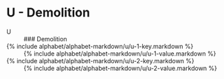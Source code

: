 <div data-role="collapsible" data-inset="false">
	<h1>U - Demolition</h1>

<dl>

<dt class="alphabet-table-key-two">
<div markdown="1">
U
</div>
</dt>
<dd class="alphabet-table-value">
<div markdown="1">
### Demolition
</div>
</dd>

<dt>	
<div markdown="1">
{% include alphabet/alphabet-markdown/u/u-1-key.markdown %}
</div>
</dt>
<dd>
<div markdown="1">
{% include alphabet/alphabet-markdown/u/u-1-value.markdown %}
</div>
</dd>

<dt>	
<div markdown="1">
{% include alphabet/alphabet-markdown/u/u-2-key.markdown %}
</div>
</dt>
<dd>
<div markdown="1">
{% include alphabet/alphabet-markdown/u/u-2-value.markdown %}
</div>
</dd>


</dl>

</div>
